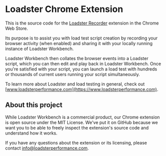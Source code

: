 # Loadster Chrome Extension

This is the source code for the [Loadster Recorder](https://chrome.google.com/webstore/detail/loadster-recorder/bkhfnmahbfjemfpgehoolkhhdhbidaan) extension in the Chrome Web Store.

Its purpose is to assist you with load test script creation by recording your browser activity (when enabled) and sharing it with your locally running instance of Loadster Workbench.

Loadster Workbench then collates the browser events into a Loadster script, which you can then edit and play back in Loadster Workbench. Once you're satisfied with your script, you can launch a load test with hundreds or thousands of current users running your script simultaneously.

To learn more about Loadster and load testing in general, check out [www.loadsterperformance.com](https://www.loadsterperformance.com).

## About this project

While Loadster Workbench is a commercial product, our Chrome extension is open source under the MIT License. We've put it on GitHub because we want you to be able to freely inspect the extension's source code and understand how it works.

If you have any questions about the extension or its licensing, please contact [info@loadsterperformance.com](mailto:info@loadsterperformance.com).
